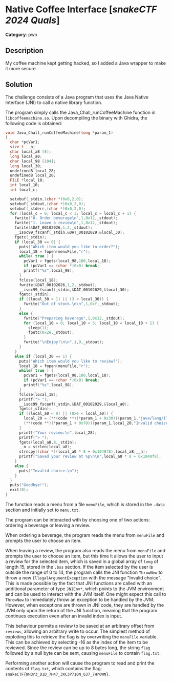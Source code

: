 # Native Coffee Interface [_snakeCTF 2024 Quals_]

**Category**: pwn

## Description

My coffee machine kept getting hacked, so I added a Java wrapper to make it more secure.

## Solution

The challenge consists of a Java program that uses the Java Native Interface (JNI) to call a native library function.

The program simply calls the Java_Chall_runCoffeeMachine function in `libcoffeemachine.so`.
Upon decompiling the binary with Ghidra, the following code is obtained:

```c
void Java_Chall_runCoffeeMachine(long *param_1)
{
  char *pcVar1;
  size_t __n;
  char local_a8 [8];
  long local_a0;
  char local_98 [104];
  long local_30;
  undefined8 local_28;
  undefined8 local_20;
  FILE *local_18;
  int local_10;
  int local_c;

  setvbuf(_stdin,(char *)0x0,2,0);
  setvbuf(_stdout,(char *)0x0,2,0);
  setvbuf(_stderr,(char *)0x0,2,0);
  for (local_c = 0; local_c < 3; local_c = local_c + 1) {
    fwrite("0. Order beverage\n",1,0x12,_stdout);
    fwrite("1. Leave a review\n",1,0x12,_stdout);
    fwrite(&DAT_00102026,1,2,_stdout);
    __isoc99_fscanf(_stdin,&DAT_00102029,&local_30);
    fgetc(_stdin);
    if (local_30 == 0) {
      puts("Which item would you like to order?");
      local_18 = fopen(menuFile,"r");
      while( true ) {
        pcVar1 = fgets(local_98,100,local_18);
        if (pcVar1 == (char *)0x0) break;
        printf("%s",local_98);
      }
      fclose(local_18);
      fwrite(&DAT_00102026,1,2,_stdout);
      __isoc99_fscanf(_stdin,&DAT_00102029,&local_30);
      fgetc(_stdin);
      if ((local_30 < 1) || (3 < local_30)) {
        fwrite("Out of stock.\n\n",1,0xf,_stdout);
      }
      else {
        fwrite("Preparing beverage",1,0x12,_stdout);
        for (local_10 = 0; local_10 < 5; local_10 = local_10 + 1) {
          sleep(1);
          fputc(0x2e,_stdout);
        }
        fwrite("\nEnjoy!\n\n",1,9,_stdout);
      }
    }
    else if (local_30 == 1) {
      puts("Which item would you like to review?");
      local_18 = fopen(menuFile,"r");
      while( true ) {
        pcVar1 = fgets(local_98,100,local_18);
        if (pcVar1 == (char *)0x0) break;
        printf("%s",local_98);
      }
      fclose(local_18);
      printf("> ");
      __isoc99_fscanf(_stdin,&DAT_00102029,&local_a0);
      fgetc(_stdin);
      if ((local_a0 < 0) || (0xe < local_a0)) {
        local_20 = (**(code **)(*param_1 + 0x30))(param_1,"java/lang/IllegalArgumentException");
        (**(code **)(*param_1 + 0x70))(param_1,local_20,"Invalid choice");
      }
      printf("Your review:\n",local_28);
      printf("> ");
      fgets(local_a8,8,_stdin);
      __n = strlen(local_a8);
      strncpy((char *)(local_a0 * 8 + 0x1040f8),local_a8,__n);
      printf("Saved your review at %p\n\n",local_a0 * 8 + 0x1040f8);
    }
    else {
      puts("Invalid choice.\n");
    }
  }
  puts("Goodbye!");
  exit(0);
}
```

The function reads a menu from a file `menuFile`, which is stored in the `.data` section and initially set to `menu.txt`.

The program can be interacted with by choosing one of two actions: ordering a beverage or leaving a review.

When ordering a beverage, the program reads the menu from `menuFile` and prompts the user to choose an item.

When leaving a review, the program also reads the menu from `menuFile` and prompts the user to choose an item, but this time it allows the user to input a review for the selected item, which is saved in a global array of `long` of length 15, stored in the `.bss` section.
If the item selected by the user is outside the range of 0 to 14, the program calls the JNI function `ThrowNew` to throw a new `IllegalArgumentException` with the message "Invalid choice".
This is made possible by the fact that JNI functions are called with an additional parameter of type `JNIEnv*`, which points to the JVM environment and can be used to interact with the JVM itself.
One might expect this call to `ThrowNew` to immediately throw an exception to be handled by the JVM.
However, when exceptions are thrown in JNI code, they are handled by the JVM only upon the return of the JNI function, meaning that the program continues execution even after an invalid index is input.

This behaviour permits a review to be saved at an arbitrary offset from `reviews`, allowing an arbitrary write to occur.
The simplest method of exploiting this to retrieve the flag is by overwriting the `menuFile` variable.
This can be achieved by selecting -16 as the index of the item to be reviewed.
Since the review can be up to 8 bytes long, the string `flag` followed by a null byte can be sent, causing `menuFile` to contain `flag.txt`.

Performing another action will cause the program to read and print the contents of `flag.txt`, which contains the flag:
`snakeCTF{WH3r3_D1D_7H47_3XC3P710N_637_7Hr0WN}`.
